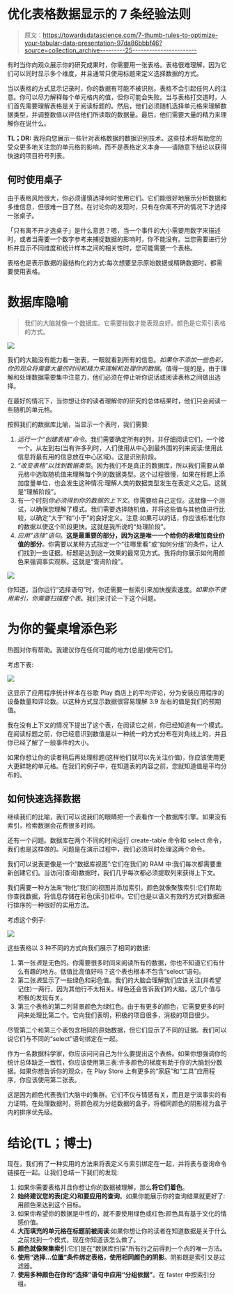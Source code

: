 # 优化表格数据显示的 7 条经验法则

> 原文：<https://towardsdatascience.com/7-thumb-rules-to-optimize-your-tabular-data-presentation-97da86bbbf46?source=collection_archive---------25----------------------->

有时当你向观众展示你的研究成果时，你需要用一张表格。表格很难理解，因为它们可以同时显示多个维度，并且通常只使用标题来定义选择数据的方式。

当以表格的方式显示记录时，你的数据有可能不被识别。表格不会引起任何人的注意。你可以尽力解释每个单元格内的值，但你可能会失败。当与表格打交道时，人们首先需要理解表格是关于阅读标题的。然后，他们必须随机选择单元格来理解数据类型，并调整数值以评估他们所读取的数据量。最后，他们需要大量的精力来理解你在说什么。

**TL；DR:** 我将向您展示一些针对表格数据的数据识别技术。这些技术将帮助您的受众更多地关注您的单元格的影响，而不是表格定义本身——请随意下结论以获得快速的项目符号列表。

## 何时使用桌子

由于表格风险很大，你必须谨慎选择何时使用它们。它们能很好地展示分析数据和多维信息，但很难一目了然。在讨论你的发现时，只有在你离不开的情况下才选择一张桌子。

「只有离不开才选桌子」是什么意思？嗯，当一个事件的大小需要用数字来描述时，或者当需要一个数字参考来捕捉数据的影响时，你不能没有。当您需要进行分析并显示不同维度和统计样本之间的相关性时，您可能需要一个表格。

表格也是表示数据的最结构化的方式:每次想要显示原始数据或精确数据时，都需要使用表格。

# 数据库隐喻

> 我们的大脑就像一个数据库。它需要指数才能表现良好。颜色是它索引表格的方式。

![](img/9d5eec304f19f9ac95d781c0b4d73837.png)

我们的大脑没有能力看一张表，一眼就看到所有的信息。*如果你不添加一些色彩，你的观众将需要大量的时间和精力来理解和处理你的数据*。值得一提的是，由于理解和处理数据需要集中注意力，他们必须在停止听你说话或阅读表格之间做出选择。

在最好的情况下，当你想让你的读者理解你的研究的总体结果时，他们只会阅读一些随机的单元格。

按照我们的数据库比喻，当显示一个表时，我们需要:

1.  *运行一个“创建表格”命令*。我们需要确定所有的列，并仔细阅读它们，一个接一个。从左到右(当有许多列时，人们使用从中心到最外围的列来阅读:使用此信息将最有用的信息放在中心区域)。这是识别阶段。
2.  *“改变表格”以找到数据类型*。因为我们不是真正的数据库，所以我们需要从单元格中选取随机值来理解每个列的数据类型。这个过程很慢，如果在标题上添加度量单位，也会发生这种情况:理解人类的数据类型发生在表定义之后。这就是“理解阶段”。
3.  有一个时刻*你必须得到你的数据的上下文*。你需要给自己定位。这就像一个测试，以确保您理解了模式。我们需要选择随机值，并将这些值与其他值进行比较，以确定“大于”和“小于”的良好定义。注意:如果可以的话，你应该标准化你的数据以使这个阶段更快。这就是我所说的“处理阶段”。
4.  *应用“选择”语句*。**这是最重要的部分，因为这是唯一一个给你的表增加商业价值的部分**。你需要以某种方式指定一个“往哪里看”或“如何分组”的条件，让人们找到一些证据。标题是达到这一效果的最常见方式。我将向你展示如何用颜色来强调事实观察。这就是“查询阶段”。

![](img/f6a408dc7e5a474158c4df5f79ade164.png)

你知道，当你运行“选择语句”时，你还需要一些索引来加快搜索速度。*如果你不使用索引，你需要扫描整个表*。我们来讨论一下这个问题。

# 为你的餐桌增添色彩

热图对你有帮助。我建议你在任何可能的地方(总是)使用它们。

考虑下表:

![](img/a6c8f46f29ac72624a762c2c8f9ea630.png)

这显示了应用程序统计样本在谷歌 Play 商店上的平均评论，分为安装应用程序的设备数量和评论数。以这种方式显示数据很容易理解 3.9 左右的值是我们的预期值。

我在没有上下文的情况下提出了这个表，在阅读它之前，你已经知道有一个模式。在阅读标题之前，你已经意识到数值是以一种统一的方式分布在对角线上的，并且你已经了解了一般事件的大小。

如果你想让你的读者稍后再处理标题(这样他们就可以先关注价值)，你应该使用更大更鲜艳的单元格。在我们的例子中，在知道表的内容之前，您就知道值是平均分布的。

## 如何快速选择数据

继续我们的比喻，我们可以说我们的眼睛把一个表看作一个数据库引擎。如果没有索引，检索数据会花费很多时间。

还有一个问题。数据库在两个不同的时间运行 create-table 命令和 select 命令，我们也是这样做的。问题是在演示过程中，我们必须同时处理这两个命令。

我们可以说表更像是一个“数据库视图”:它们在我们的 RAM 中:我们每次都需要重新创建它们。当访问(查询)数据时，我们几乎每次都必须提取列来获得上下文。

我们需要一种方法来“物化”我们的视图并添加索引。颜色就像聚簇索引:它们帮助你查找数据，将信息存储在彩色(索引)栏中。它们也是以语义有效的方式对数据进行排序的一种很好的实用方法。

考虑这个例子:

![](img/222eff8078f54af819d784e6b70beb98.png)

这些表格以 3 种不同的方式向我们展示了相同的数据:

1.  第一张*表*是无色的。你需要很多时间来阅读所有的数据，你也不知道它们有什么有趣的地方。低值比高值好吗？这个表也根本不包含“select”语句。
2.  第二张*表*显示了一些绿色和彩色值。我们的大脑会理解我们应该关注(并希望记住)一两行，因为其他行不太相关。绿色还会告诉我们的大脑，这几个值与积极的发现有关。
3.  第三个表格的第二列背景颜色为绿红色。由于有更多的颜色，它需要更多的时间来处理比第二个。它向我们表明，积极的项目很多，消极的项目很少。

尽管第二个和第三个表包含相同的原始数据，但它们显示了不同的证据。我们可以说它们与不同的“select”语句绑定在一起。

作为一名数据科学家，你应该问问自己为什么要提出这个表格。如果你想强调你的统计总体缺乏一致性，你应该使用第三表:许多颜色的梯度有助于你的大脑划分数据。如果你想告诉你的观众，在 Play Store 上有更多的“家庭”和“工具”应用程序，你应该使用第二张表。

这是因为颜色代表我们大脑中的集群。它们不仅与情感有关，而且是宁滨事实的有力证明。在处理数据时，将颜色视为分组数据的盒子，将相同颜色的阴影视为盒子内的排序优先级。

# 结论(TL；博士)

现在，我们有了一种实用的方法来将表定义与索引绑定在一起，并将表与查询命令链接在一起。让我们总结一下我们的发现:

1.  如果你需要表格并且你想让你的数据被理解，那么**将它们着色**。
2.  **始终建议您的表(定义)和要应用的查询**。如果你能展示你的查询结果就更好了:用颜色来达到这个目标。
3.  如果你希望你的数据是中性的，就不要使用绿色或红色:颜色具有基于文化的情感价值。
4.  **大而填充的单元格在标题前被阅读**:如果你想让你的读者在知道数据是关于什么之前找到一个模式，现在你知道该怎么做了。
5.  **颜色就像聚集索引**:它们是在“数据库扫描”所有行之前得到一个点的唯一方法。
6.  **使用“选择…位置”条件绑定表格，使用相同颜色的阴影**。阴影既是索引又是过滤器。
7.  **使用多种颜色在你的“选择”语句中应用“分组依据”**。在 faster 中按索引分组。
